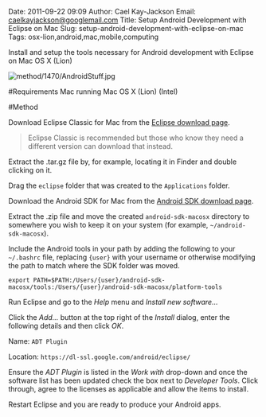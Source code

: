 Date: 2011-09-22 09:09
Author: Cael Kay-Jackson
Email: caelkayjackson@googlemail.com
Title: Setup Android Development with Eclipse on Mac
Slug: setup-android-development-with-eclipse-on-mac
Tags: osx-lion,android,mac,mobile,computing

Install and setup the tools necessary for Android development with Eclipse on Mac OS X (Lion)

<!-- PELICAN_END_SUMMARY -->

![method/1470/AndroidStuff.jpg](/images/method/1470/AndroidStuff.jpg)




#Requirements
Mac running Mac OS X (Lion) (Intel)

#Method

Download Eclipse Classic for Mac from the [Eclipse download page](http://www.eclipse.org/downloads/ "Eclipse download page").


>Eclipse Classic is recommended but those who know they need a different version can download that instead.


Extract the .tar.gz file by, for example, locating it in Finder and double clicking on it.



Drag the `eclipse` folder that was created to the `Applications` folder.



Download the Android SDK for Mac from the [Android SDK download page](http://developer.android.com/sdk/index.html "Android SDK download page").





Extract the .zip file and move the created `android-sdk-macosx` directory to somewhere you wish to keep it on your system (for example, `~/android-sdk-macosx`).



Include the Android tools in your path by adding the following to your `~/.bashrc` file, replacing `{user}` with your username or otherwise modifying the path to match where the SDK folder was moved.



`export PATH=$PATH:/Users/{user}/android-sdk-macosx/tools:/Users/{user}/android-sdk-macosx/platform-tools`



Run Eclipse and go to the *Help* menu and *Install new software...*



Click the *Add...* button at the top right of the *Install* dialog, enter the following details and then click *OK*.



Name: `ADT Plugin`  

Location: `https://dl-ssl.google.com/android/eclipse/`





Ensure the *ADT Plugin* is listed in the *Work with* drop-down and once the software list has been updated check the box next to *Developer Tools*. Click through, agree to the licenses as applicable and allow the items to install.



Restart Eclipse and you are ready to produce your Android apps.







